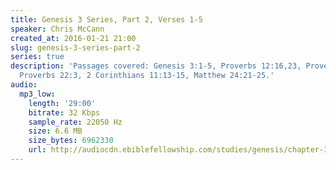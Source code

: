 ```yaml
---
title: Genesis 3 Series, Part 2, Verses 1-5
speaker: Chris McCann
created_at: 2016-01-21 21:00
slug: genesis-3-series-part-2
series: true
description: 'Passages covered: Genesis 3:1-5, Proverbs 12:16,23, Proverbs 14:8,15,18,
  Proverbs 22:3, 2 Corinthians 11:13-15, Matthew 24:21-25.'
audio:
  mp3_low:
    length: '29:00'
    bitrate: 32 Kbps
    sample_rate: 22050 Hz
    size: 6.6 MB
    size_bytes: 6962330
    url: http://audiocdn.ebiblefellowship.com/studies/genesis/chapter-3/2016.01.21_McCann_-_Genesis_3_Series_Part_2.mp3
---
```


